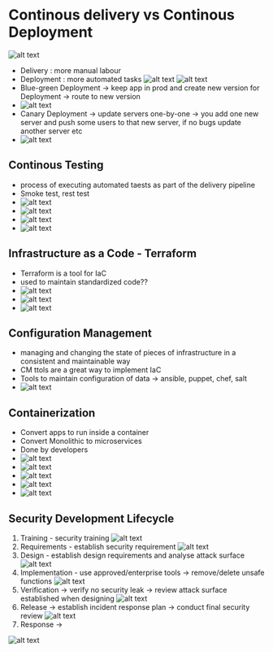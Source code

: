# Continous delivery vs Continous Deployment

![alt text](image-4.png)

- Delivery : more manual labour
- Deployment : more automated tasks
  ![alt text](image.png)
  ![alt text](image-3.png)
- Blue-green Deployment -> keep app in prod and create new version for Deployment -> route to new version
- ![alt text](image-1.png)
- Canary Deployment -> update servers one-by-one -> you add one new server and push some users to that new server, if no bugs update another server etc
- ![alt text](image-2.png)

## Continous Testing

- process of executing automated taests as part of the delivery pipeline
- Smoke test, rest test
- ![alt text](image-5.png)
- ![alt text](image-6.png)
- ![alt text](image-7.png)
- ![alt text](image-8.png)

## Infrastructure as a Code - Terraform

- Terraform is a tool for IaC
- used to maintain standardized code??
- ![alt text](image-9.png)
- ![alt text](image-10.png)
- ![alt text](image-11.png)

## Configuration Management

- managing and changing the state of pieces of infrastructure in a consistent and maintainable way
- CM ttols are a great way to implement IaC
- Tools to maintain configuration of data -> ansible, puppet, chef, salt
- ![alt text](image-12.png)

## Containerization

- Convert apps to run inside a container
- Convert Monolithic to microservices
- Done by developers
- ![alt text](image-13.png)
- ![alt text](image-14.png)
- ![alt text](image-15.png)
- ![alt text](image-16.png)
- ![alt text](image-17.png)

## Security Development Lifecycle

1. Training - security training
   ![alt text](image-19.png)
2. Requirements - establish security requirement
   ![alt text](image-20.png)
3. Design - establish design requirements and analyse attack surface
   ![alt text](image-21.png)
4. Implementation - use approved/enterprise tools -> remove/delete unsafe functions
   ![alt text](image-22.png)
5. Verification -> verify no security leak -> review attack surface established when designing
   ![alt text](image-23.png)
6. Release -> establish incident response plan -> conduct final security review
   ![alt text](image-24.png)
7. Response ->

![alt text](image-18.png)
